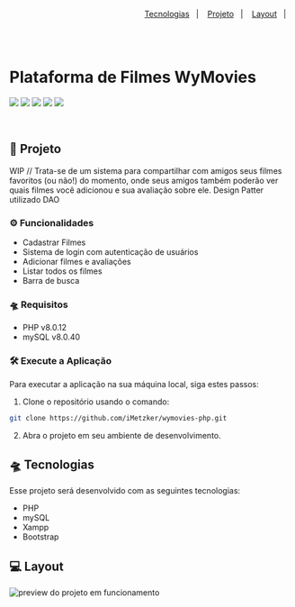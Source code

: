 <p align="right">
  <a href="#-tecnologias">Tecnologias</a>&nbsp;&nbsp;&nbsp;|&nbsp;&nbsp;&nbsp;
  <a href="#-projeto">Projeto</a>&nbsp;&nbsp;&nbsp;|&nbsp;&nbsp;&nbsp;
  <a href="#-layout">Layout</a>&nbsp;&nbsp;&nbsp;|&nbsp;&nbsp;&nbsp;
</p>

<br> <br>

# Plataforma de Filmes WyMovies
![](https://img.shields.io/badge/php-20b2aa?style=for-the-badge&logo=php&logoColor=white)
 ![](https://img.shields.io/badge/mysql-fe4164?style=for-the-badge&logo=mysql&logoColor=white)
 ![](https://img.shields.io/badge/bootstrap-7511f6?style=for-the-badge&logo=bootstrap&logoColor=white)
![](https://img.shields.io/badge/Visual_Studio_Code-0078D4?style=for-the-badge&logo=visual%20studio%20code&logoColor=white)
![](https://img.shields.io/badge/Markdown-000000?style=for-the-badge&logo=markdown&logoColor=white)

<br>

## 🚀 Projeto
WIP //
Trata-se de um sistema para compartilhar com amigos seus filmes favoritos (ou não!) do momento, onde seus amigos também poderão ver quais filmes você adicionou e sua avaliação sobre ele.
Design Patter utilizado DAO

### ⚙ Funcionalidades

- Cadastrar Filmes
- Sistema de login com autenticação de usuários
- Adicionar filmes e avaliações
- Listar todos os filmes
- Barra de busca

### 🛸 Requisitos
- PHP v8.0.12
- mySQL v8.0.40

### 🛠 Execute a Aplicação
Para executar a aplicação na sua máquina local, siga estes passos:
<br>
1. Clone o repositório usando o comando:

```bash
git clone https://github.com/iMetzker/wymovies-php.git
```
2. Abra o projeto em seu ambiente de desenvolvimento.


## 🛸 Tecnologias

Esse projeto será desenvolvido com as seguintes tecnologias:

- PHP
- mySQL
- Xampp
- Bootstrap

## 💻 Layout

<img src="" alt="preview do projeto em funcionamento">
